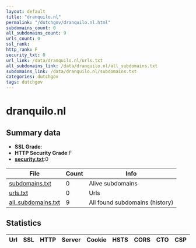 ```yaml
---
layout: default
title: "dranquilo.nl"
permalink: "/dutchgov/dranquilo.nl.html"
subdomains_count: 0
all_subdomains_count: 9
urls_count: 0
ssl_rank: 
http_rank: F
security_txt: 0
url_link: /data/dranquilo.nl/urls.txt
all_subdomains_link: /data/dranquilo.nl/all_subdomains.txt
subdomains_link: /data/dranquilo.nl/subdomains.txt
categories: dutchgov
tags: dutchgov
---
```



# dranquilo.nl
## Summary data


 - **SSL Grade**:
 - **HTTP Security Grade**:F
 - **[security.txt](https://www.digitaleoverheid.nl/nieuws/standaard-security-txt-nu-verplicht-voor-overheid/)**:0


| File       | Count | Info |
|------------|-------|------|
|[subdomains.txt](/DutchGovScope/data/dranquilo.nl/subdomains.txt)|0|Alive subdomains|
|[urls.txt](/DutchGovScope/data/dranquilo.nl/urls.txt)|0|Urls|
|[all_subdomains.txt](/DutchGovScope/data/dranquilo.nl/all_subdomains.txt)|9|All found subdomains (history)|


## Statistics


| Url | SSL | HTTP | Server | Cookie | HSTS | CORS | CTO | CSP | XFO | XXP | RP |FP| Tech |Title |
|--------|-------|-------|------|------|------|------|------|------|------|------|------|------|------|------|

